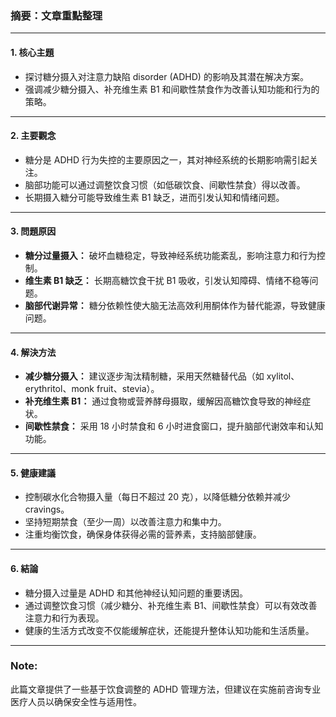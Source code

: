 ### 摘要：文章重點整理

---

#### 1. **核心主題**  
   - 探讨糖分摄入对注意力缺陷 disorder (ADHD) 的影响及其潜在解决方案。  
   - 强调减少糖分摄入、补充维生素 B1 和间歇性禁食作为改善认知功能和行为的策略。

---

#### 2. **主要觀念**  
   - 糖分是 ADHD 行为失控的主要原因之一，其对神经系统的长期影响需引起关注。  
   - 脑部功能可以通过调整饮食习惯（如低碳饮食、间歇性禁食）得以改善。  
   - 长期摄入糖分可能导致维生素 B1 缺乏，进而引发认知和情绪问题。

---

#### 3. **問題原因**  
   - **糖分过量摄入：** 破坏血糖稳定，导致神经系统功能紊乱，影响注意力和行为控制。  
   - **维生素 B1 缺乏：** 长期高糖饮食干扰 B1 吸收，引发认知障碍、情绪不稳等问题。  
   - **脑部代谢异常：** 糖分依赖性使大脑无法高效利用酮体作为替代能源，导致健康问题。

---

#### 4. **解決方法**  
   - **减少糖分摄入：** 建议逐步淘汰精制糖，采用天然糖替代品（如 xylitol、erythritol、monk fruit、stevia）。  
   - **补充维生素 B1：** 通过食物或营养酵母摄取，缓解因高糖饮食导致的神经症状。  
   - **间歇性禁食：** 采用 18 小时禁食和 6 小时进食窗口，提升脑部代谢效率和认知功能。

---

#### 5. **健康建議**  
   - 控制碳水化合物摄入量（每日不超过 20 克），以降低糖分依赖并减少 cravings。  
   - 坚持短期禁食（至少一周）以改善注意力和集中力。  
   - 注重均衡饮食，确保身体获得必需的营养素，支持脑部健康。

---

#### 6. **結論**  
   - 糖分摄入过量是 ADHD 和其他神经认知问题的重要诱因。  
   - 通过调整饮食习惯（减少糖分、补充维生素 B1、间歇性禁食）可以有效改善注意力和行为表现。  
   - 健康的生活方式改变不仅能缓解症状，还能提升整体认知功能和生活质量。

---

### Note:  
此篇文章提供了一些基于饮食调整的 ADHD 管理方法，但建议在实施前咨询专业医疗人员以确保安全性与适用性。